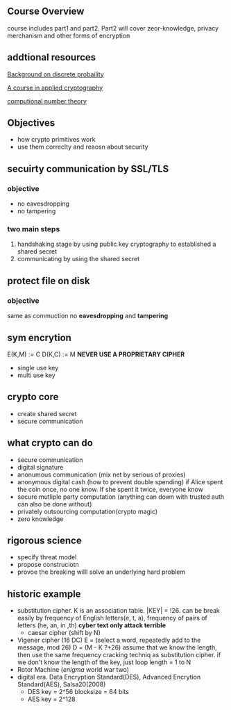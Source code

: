 ## Course Overview
course includes part1 and part2. Part2 will cover zeor-knowledge, privacy merchanism and other forms of encryption
## addtional resources
[Background on discrete probaility](https://en.wikibooks.org/wiki/High_School_Mathematics_Extensions/Discrete_Probability)

[A course in applied cryptography](http://toc.cryptobook.us/)

[computional number theory](http://shoup.net/ntb/ntb-v2.pdf)

## Objectives

* how crypto primitives work
* use them correclty and reaosn about security

## secuirty communication by SSL/TLS

### objective
* no eavesdropping
* no tampering
### two main steps
1. handshaking stage by using public key cryptography to established a shared secret
2. communicating by using the shared secret

## protect file on disk

### objective
same as commuction no **eavesdropping** and **tampering**

## sym encrytion
E(K,M) := C D(K,C) := M
**NEVER USE A PROPRIETARY CIPHER**

* single use key 
* multi use key

## crypto core
* create shared secret
* secure communication

## what crypto can do

* secure communication
* digital signature
* anonumous communication (mix net by serious of proxies)
* anonymous digital cash (how to prevent double spending) if Alice spent the coin once, no one know. If she spent it twice, everyone know
* secure mutliple party computation (anything can down with trusted auth can also be done without)
* privately outsourcing computation(crypto magic)
* zero knowledge

## rigorous science

* specify threat model
* propose construciotn
* provoe the breaking willl solve an underlying hard problem

## historic example

* substitution cipher. K is an association table. |KEY| = !26. can be break easily by frequency of English letters(e, t, a), frequency of pairs of letters (he, an, in ,th) **cyber text only attack terrible**
  * caesar cipher (shift by N)
* Vigener cipher (16 DC) E = (select a word, repeatedly add to the message, mod 26) D = (M - K ?+26)
assume that we know the length, then use the same frequency cracking techniq as substitution cipher. if we don't know the length of the key, just loop length = 1 to N
* Rotor Machine (*enigma* world war two)
* digital era. Data Encryption Standard(DES), Advanced Encrytion Standard(AES), Salsa20(2008)
  * DES key = 2^56 blocksize = 64 bits
  * AES key = 2^128
